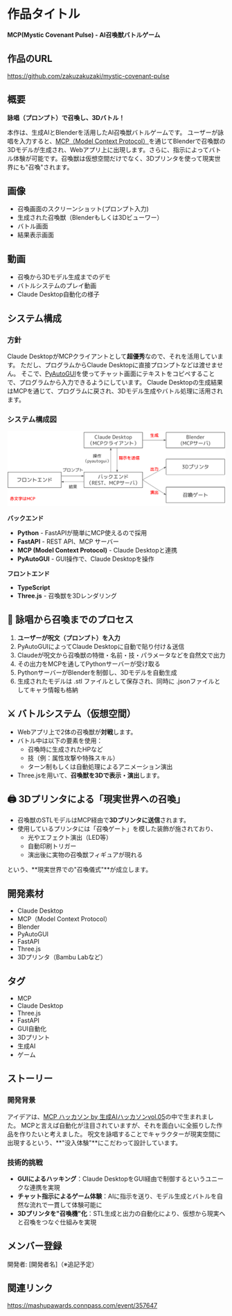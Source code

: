# 作品タイトル

**MCP(Mystic Covenant Pulse) - AI召喚獣バトルゲーム**

## 作品のURL

https://github.com/zakuzakuzaki/mystic-covenant-pulse

## 概要

**詠唱（プロンプト）で召喚し、3Dバトル！**

本作は、生成AIとBlenderを活用したAI召喚獣バトルゲームです。
ユーザーが詠唱を入力すると、[MCP（Model Context Protocol）](https://docs.anthropic.com/ja/docs/claude-code/mcp)を通じてBlenderで召喚獣の3Dモデルが生成され、Webアプリ上に出現します。さらに、指示によってバトル体験が可能です。召喚獣は仮想空間だけでなく、3Dプリンタを使って現実世界にも"召喚"されます。

## 画像

- 召喚画面のスクリーンショット(プロンプト入力)
- 生成された召喚獣（Blenderもしくは3Dビューワー）
- バトル画面
- 結果表示画面

## 動画

- 召喚から3Dモデル生成までのデモ
- バトルシステムのプレイ動画
- Claude Desktop自動化の様子

## システム構成

### 方針

Claude DesktopがMCPクライアントとして**超優秀**なので、それを活用しています。
ただし、プログラムからClaude Desktopに直接プロンプトなどは渡せません。
そこで、[PyAutoGUI](https://pyautogui.readthedocs.io/en/latest/)を使ってチャット画面にテキストをコピペすることで、プログラムから入力できるようにしています。
Claude Desktopの生成結果はMCPを通じて、プログラムに戻され、3Dモデル生成やバトル処理に活用されます。

### システム構成図

![システム構成図](mcp_diagram.png "システム構成図")

**バックエンド**
- **Python** - FastAPIが簡単にMCP使えるので採用
- **FastAPI** - REST API、MCP サーバー
- **MCP (Model Context Protocol)** - Claude Desktopと連携
- **PyAutoGUI** - GUI操作で、Claude Desktopを操作

**フロントエンド**
- **TypeScript**
- **Three.js** - 召喚獣を3Dレンダリング

## 🔮 詠唱から召喚までのプロセス

1. **ユーザーが呪文（プロンプト）を入力**
2. PyAutoGUIによってClaude Desktopに自動で貼り付け＆送信
3. Claudeが呪文から召喚獣の特徴・名前・技・パラメータなどを自然文で出力
4. その出力をMCPを通してPythonサーバーが受け取る
5. PythonサーバーがBlenderを制御し、3Dモデルを自動生成
6. 生成されたモデルは .stl ファイルとして保存され、同時に .jsonファイルとしてキャラ情報も格納

## ⚔️ バトルシステム（仮想空間）

- Webアプリ上で2体の召喚獣が**対戦**します。
- バトル中は以下の要素を使用：
  - 召喚時に生成されたHPなど
  - 技（例：属性攻撃や特殊スキル）
  - ターン制もしくは自動処理によるアニメーション演出
- Three.jsを用いて、**召喚獣を3Dで表示・演出**します。

## 🖨️ 3Dプリンタによる「現実世界への召喚」

- 召喚獣のSTLモデルはMCP経由で**3Dプリンタに送信**されます。
- 使用しているプリンタには「召喚ゲート」を模した装飾が施されており、
  - 光やエフェクト演出（LED等）
  - 自動印刷トリガー
  - 演出後に実物の召喚獣フィギュアが現れる

という、**現実世界での"召喚儀式"**が成立します。

## 開発素材

- Claude Desktop
- MCP（Model Context Protocol）
- Blender
- PyAutoGUI
- FastAPI
- Three.js
- 3Dプリンタ（Bambu Labなど）

## タグ

- MCP
- Claude Desktop
- Three.js
- FastAPI
- GUI自動化
- 3Dプリント
- 生成AI
- ゲーム

## ストーリー

### 開発背景

アイデアは、[MCP ハッカソン by 生成AIハッカソンvol.05](https://mashupawards.connpass.com/event/357647/)の中で生まれました。
MCPと言えば自動化が注目されていますが、それを面白いに全振りした作品を作りたいと考えました。
呪文を詠唱することでキャラクターが現実空間に出現するという、**"没入体験"**にこだわって設計しています。

### 技術的挑戦

- **GUIによるハッキング**：Claude DesktopをGUI経由で制御するというユニークな連携を実現
- **チャット指示によるゲーム体験**：AIに指示を送り、モデル生成とバトルを自然な流れで一貫して体験可能に
- **3Dプリンタを"召喚機"化**：STL生成と出力の自動化により、仮想から現実へと召喚をつなぐ仕組みを実現

## メンバー登録

開発者: [開発者名]（※追記予定）

## 関連リンク

https://mashupawards.connpass.com/event/357647